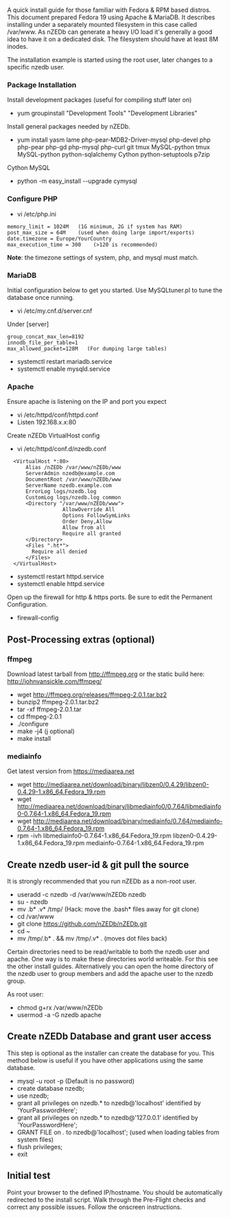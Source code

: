 A quick install guide for those familiar with Fedora & RPM based distros. This document prepared Fedora 19 using Apache & MariaDB. It describes installing under a separately mounted filesystem in this case called /var/www. As nZEDb can generate a heavy I/O load it's generally a good idea to have it on a dedicated disk. The filesystem should have at least 8M inodes.

The installation example is started using the root user, later changes to a specific nzedb user.

### Package Installation
Install development packages (useful for compiling stuff later on)
* yum groupinstall "Development Tools" "Development Libraries"

Install general packages needed by nZEDb.
* yum install yasm lame php-pear-MDB2-Driver-mysql php-devel php php-pear php-gd php-mysql php-curl git tmux MySQL-python tmux MySQL-python python-sqlalchemy Cython python-setuptools p7zip

Cython MySQL
* python -m easy_install --upgrade cymysql

### Configure PHP

* vi /etc/php.ini

```
memory_limit = 1024M   (1G minimum, 2G if system has RAM)
post_max_size = 64M    (used when doing large import/exports)
date.timezone = Europe/YourCountry
max_execution_time = 300    (>120 is recommended)
```

**Note**: the timezone settings of system, php, and mysql must match.

### MariaDB
Initial configuration below to get you started. Use MySQLtuner.pl to tune the database once running.
* vi /etc/my.cnf.d/server.cnf

Under [server]
```
group_concat_max_len=8192
innodb_file_per_table=1
max_allowed_packet=128M   (For dumping large tables)
```

* systemctl restart mariadb.service
* systemctl enable mysqld.service


### Apache

Ensure apache is listening on the IP and port you expect
* vi /etc/httpd/conf/httpd.conf  
* Listen 192.168.x.x:80

Create nZEDb VirtualHost config

* vi /etc/httpd/conf.d/nzedb.conf

```  
  <VirtualHost *:80>
      Alias /nZEDb /var/www/nZEDb/www
      ServerAdmin nzedb@example.com
      DocumentRoot /var/www/nZEDb/www
      ServerName nzedb.example.com
      ErrorLog logs/nzedb.log
      CustomLog logs/nzedb.log common
      <Directory "/var/www/nZEDb/www">
                  AllowOverride All
                  Options FollowSymLinks
                  Order Deny,Allow
                  Allow from all
                  Require all granted
      </Directory>
      <Files ".ht*">
        Require all denied
      </Files>
  </VirtualHost>
```


* systemctl restart httpd.service
* systemctl enable httpd.service

Open up the firewall for http & https ports. Be sure to edit the Permanent Configuration.
* firewall-config


## Post-Processing extras (optional)

### ffmpeg

Download latest tarball from http://ffmpeg.org or the static build here: http://johnvansickle.com/ffmpeg/

* wget http://ffmpeg.org/releases/ffmpeg-2.0.1.tar.bz2
* bunzip2 ffmpeg-2.0.1.tar.bz2
* tar -xf ffmpeg-2.0.1.tar
* cd ffmpeg-2.0.1
* ./configure
* make -j4     (j optional)
* make install

### mediainfo

Get latest version from https://mediaarea.net
* wget http://mediaarea.net/download/binary/libzen0/0.4.29/libzen0-0.4.29-1.x86_64.Fedora_19.rpm
* wget http://mediaarea.net/download/binary/libmediainfo0/0.7.64/libmediainfo0-0.7.64-1.x86_64.Fedora_19.rpm
* wget http://mediaarea.net/download/binary/mediainfo/0.7.64/mediainfo-0.7.64-1.x86_64.Fedora_19.rpm
* rpm -ivh libmediainfo0-0.7.64-1.x86_64.Fedora_19.rpm libzen0-0.4.29-1.x86_64.Fedora_19.rpm mediainfo-0.7.64-1.x86_64.Fedora_19.rpm

## Create nzedb user-id & git pull the source

It is strongly recommended that you run nZEDb as a non-root user.
* useradd -c nzedb -d /var/www/nZEDb nzedb
* su - nzedb
* mv .b* .v* /tmp/     (Hack: move the .bash* files away for git clone)
* cd /var/www
* git clone https://github.com/nZEDb/nZEDb.git
* cd ~
* mv /tmp/.b* . && mv /tmp/.v* .   (moves dot files back)

Certain directories need to be read/writable to both the nzedb user and apache. One way is to make these directories world writeable. For this see the other install guides. Alternatively you can open the home directory of the nzedb user to group members and add the apache user to the nzedb group.

As root user:
* chmod g+rx /var/www/nZEDb
* usermod -a -G nzedb apache

## Create nZEDb Database and grant user access
This step is optional as the installer can create the database for you. This method below is useful if you have other applications using the same database.

* mysql -u root -p    (Default is no password)
* create database nzedb;
* use nzedb;
* grant all privileges on nzedb.* to nzedb@'localhost' identified by 'YourPasswordHere';
* grant all privileges on nzedb.* to nzedb@'127.0.0.1' identified by 'YourPasswordHere';
* GRANT FILE on *.* to nzedb@'localhost';      (used when loading tables from system files)
* flush privileges;
* exit

## Initial test

Point your browser to the defined IP/hostname. You should be automatically redirected to the install script.
Walk through the Pre-Flight checks and correct any possible issues. Follow the onscreen instructions.
